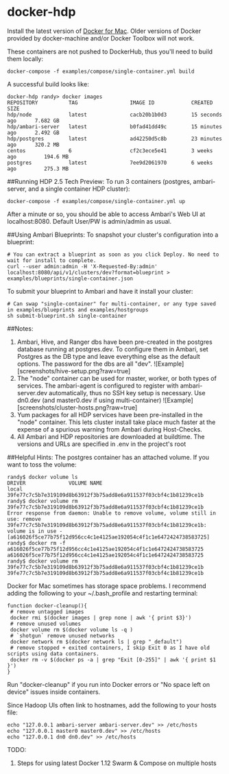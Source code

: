 # docker-hdp

Install the latest version of [Docker for Mac](https://docs.docker.com/engine/installation/mac/#/docker-for-mac). Older versions of Docker provided by docker-machine and/or Docker Toolbox will not work.

These containers are not pushed to DockerHub, thus you'll need to build them locally:
```
docker-compose -f examples/compose/single-container.yml build
```

A successful build looks like:
```
docker-hdp randy> docker images
REPOSITORY          TAG                 IMAGE ID            CREATED             SIZE
hdp/node            latest              cacb20b1b0d3        15 seconds ago      7.682 GB
hdp/ambari-server   latest              b0fad41dd49c        15 minutes ago      2.492 GB
hdp/postgres        latest              ad42250d5c8b        23 minutes ago      320.2 MB
centos              6                   cf2c3ece5e41        3 weeks ago         194.6 MB
postgres            latest              7ee9d2061970        6 weeks ago         275.3 MB
```

##Running HDP 2.5 Tech Preview:
To run 3 containers (postgres, ambari-server, and a single container HDP cluster):
```
docker-compose -f examples/compose/single-container.yml up
```

After a minute or so, you should be able to access Ambari's Web UI at localhost:8080. Default User/PW is admin/admin as usual.

##Using Ambari Blueprints:
To snapshot your cluster's configuration into a blueprint:
```
# You can extract a blueprint as soon as you click Deploy. No need to wait for install to complete.
curl --user admin:admin -H 'X-Requested-By:admin' localhost:8080/api/v1/clusters/dev?format=blueprint > examples/blueprints/single-container.json 
```

To submit your blueprint to Ambari and have it install your cluster:
```
# Can swap "single-container" for multi-container, or any type saved in examples/blueprints and examples/hostgroups
sh submit-blueprint.sh single-container
```

##Notes:
1. Ambari, Hive, and Ranger dbs have been pre-created in the postgres database running at postgres.dev. To configure them in Ambari, set Postgres as the DB type and leave everything else as the default options. The password for the dbs are all "dev".
![Example][screenshots/hive-setup.png?raw=true]
2. The "node" container can be used for master, worker, or both types of services. The ambari-agent is configured to register with ambari-server.dev automatically, thus no SSH key setup is necessary. Use dn0.dev (and master0.dev if using multi-container)
![Example][screenshots/cluster-hosts.png?raw=true]
3. Yum packages for all HDP services have been pre-installed in the "node" container. This lets cluster install take place much faster at the expense of a spurious warning from Ambari during Host-Checks.
4. All Ambari and HDP repositories are downloaded at buildtime. The versions and URLs are specified in .env in the project's root

##Helpful Hints:
The postgres container has an attached volume. If you want to toss the volume:
```
randy$ docker volume ls
DRIVER              VOLUME NAME
local               39fe77c7c5b7e319109d8b63912f3b75add8e6a911537f03cbf4c1b81239ce1b
randy$ docker volume rm 39fe77c7c5b7e319109d8b63912f3b75add8e6a911537f03cbf4c1b81239ce1b
Error response from daemon: Unable to remove volume, volume still in use: remove 39fe77c7c5b7e319109d8b63912f3b75add8e6a911537f03cbf4c1b81239ce1b: volume is in use - [a616026f5ce77b75f12d956cc4c1e4125ae192054c4f1c1e6472424738583725]
randy$ docker rm -f a616026f5ce77b75f12d956cc4c1e4125ae192054c4f1c1e6472424738583725
a616026f5ce77b75f12d956cc4c1e4125ae192054c4f1c1e6472424738583725
randy$ docker volume rm 39fe77c7c5b7e319109d8b63912f3b75add8e6a911537f03cbf4c1b81239ce1b
39fe77c7c5b7e319109d8b63912f3b75add8e6a911537f03cbf4c1b81239ce1b
```

Docker for Mac sometimes has storage space problems. I recommend adding the following to your ~/.bash_profile and restarting terminal:
```
function docker-cleanup(){
 # remove untagged images  
 docker rmi $(docker images | grep none | awk '{ print $3}')
 # remove unused volumes  
 docker volume rm $(docker volume ls -q )  
 # `shotgun` remove unused networks
 docker network rm $(docker network ls | grep "_default")   
 # remove stopped + exited containers, I skip Exit 0 as I have old scripts using data containers.
 docker rm -v $(docker ps -a | grep "Exit [0-255]" | awk '{ print $1 }')
}
```

Run "docker-cleanup" if you run into Docker errors or "No space left on device" issues inside containers.

Since Hadoop UIs often link to hostnames, add the following to your hosts file:
```
echo "127.0.0.1 ambari-server ambari-server.dev" >> /etc/hosts
echo "127.0.0.1 master0 master0.dev" >> /etc/hosts
echo "127.0.0.1 dn0 dn0.dev" >> /etc/hosts
```

TODO:
1. Steps for using latest Docker 1.12 Swarm & Compose on multiple hosts
